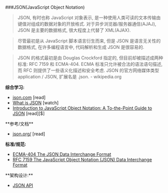 ###JSON(JavaScript Object Notation)

>JSON, 有时也称 JavaScript 对象表示, 是一种使用人类可读的文本传输由键值对组成的数据对象的开放格式. 对于异步浏览器/服务器通信(AJAJ), JSON 是主要的数据格式, 很大程度上代替了 XML(AJAX).

>尽管最初是从 JavaScript 脚本语言衍生而来, 但是 JSON 是语言无关性的数据格式, 在许多编程语言中, 代码解析和生成 JSON 是很容易的.

>JSON 的格式最初是由 Douglas Crockford 指定的, 但目前却被描述成两种标准: RFC 7159 和 ECMA-404. ECMA 标准只允许被合法的语法语句描述, 而 RFC 则提供了一些语义化描述和安全考虑. JSON 的官方网络媒体类型 application / JSON, 扩展名是 .json. - wikipedia.org

**综合学习:**
<ul>
<li><a href="https://www.json.com/" target="_blank">json.com</a> [read]</li>
<li><a href="https://mijingo.com/lessons/what-is-json/" target="_blank">What is JSON</a> [watch]</li>
<li><a href="http://www.amazon.com/Introduction-JavaScript-Object-Notation-Point/dp/1491929480/ref=pd_sim_sbs_14_1" target="_blank">Introduction to JavaScript Object Notation: A To-the-Point Guide to JSON</a> [read][$]</li>
</ul>
**参考/文档**

* [json.org/](http://json.org/) [read]

**标准/规范:**
<ul>
<li><a href="http://www.ecma-international.org/publications/files/ECMA-ST/ECMA-404.pdf" target="_blank">ECMA-404 The JSON Data Interchange Format</a></li>
<li><a href="https://tools.ietf.org/html/rfc7159" target="_blank">RFC 7159 The JavaScript Object Notation (JSON) Data Interchange Format</a></li>
</ul>
**架构设计:**

* [JSON API](http://jsonapi.org/)